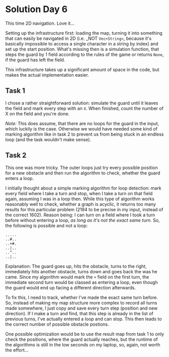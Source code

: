 # Solution Day 6

This time 2D navigation. Love it...

Setting up the infrastructure first: loading the map, turning it into something that can easily be navigated in 2D (i.e. _NOT
`Vec<String>`, because it's basically impossible to access a single character in a string by index) and set up the start position.
What's missing then is a simulation function, that steps the guard by 1 field according to the rules of the game or returns
`None`, if the guard has left the field.

This infrastructure takes up a significant amount of space in the code, but makes the actual implementation easier.

## Task 1

I chose a rather straightforward solution: simulate the guard until it leaves the field and mark every step with an `X`. When
finished, count the number of X on the field and you're done. 

_Note:_ This does assume, that there are no loops for the guard in the input, which luckily is the case. Otherwise we would have
needed some kind of marking algorithm like in task 2 to prevent us from being stuck in an endless loop (and the task wouldn't make sense).

## Task 2

This one was more tricky. The outer loops just try every possible position for a new obstacle and then run the algorithm to check, whether
the guard enters a loop.

I initially thought about a simple marking algorithm for loop detection: mark every field where I take a turn and stop, when
I take a turn on that field again, assuming I was in a loop then. While this type of algorithm works reasonably well to check, whether
a graph is acyclic, it returns too many results for this particular problem (2194 to be precise in my input, instead of the correct 1602).
Reason being: I can _turn_ on a field where I took a turn before without entering a loop, _as long as it's not the exact same turn_. 
So, the following is possible and not a loop:

```
.....
..#..
..+#.
..|..
..^..
..|..
```

Explanation: The guard goes up, hits the obstacle, turns to the right, immediately hits another obstacle, turns down and goes back the
was he came. Since my algorithm would mark the `+` field on the first turn, the immediate second turn would be classed as entering a
loop, even though the guard would end up facing a different direction afterwards.

To fix this, I need to track, whether I've made the exact same turn before. So, instead of making my map structure more complex to
record all turns made somewhere, I just copy and save every turn step (position and new direction). If I make a turn and find, that
this step is already in the list of previous turns, I've actually entered a loop and can stop. This then leads to the correct number
of possible obstacle postions.

One possible optimization would be to use the result map from task 1 to only check the positions, where the guard actually reaches,
but the runtime of the algorithms is still in the low seconds on my laptop, so, again, not worth the effort...